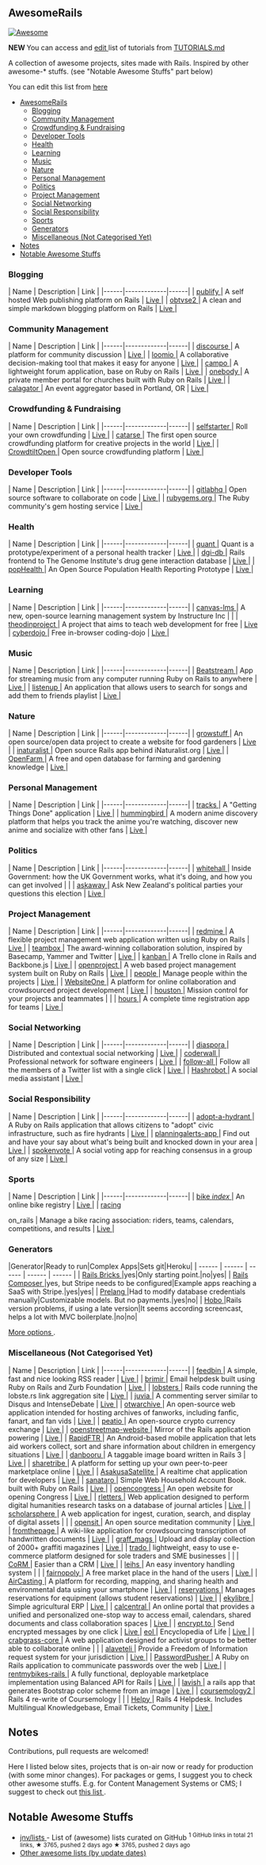 <h2>
 AwesomeRails
</h2>
<p>
 <a href="https://github.com/sindresorhus/awesome">
  <img alt="Awesome" src="https://cdn.rawgit.com/sindresorhus/awesome/d7305f38d29fed78fa85652e3a63e154dd8e8829/media/badge.svg"/>
 </a>
</p>
<p>
 <strong>
  NEW
 </strong>
 You can access and
 <a href="https://github.com/ekremkaraca/awesome-rails/edit/master/TUTORIALS.md">
  edit
 </a>
 list of tutorials from
 <a href="https://github.com/ekremkaraca/awesome-rails/blob/master/TUTORIALS.md">
  TUTORIALS.md
 </a>
</p>
<p>
 A collection of awesome projects, sites made with Rails. Inspired by other awesome-* stuffs. (see "Notable Awesome Stuffs" part below)
</p>
<p>
 You can edit this list from
 <a href="https://github.com/ekremkaraca/awesome-rails/edit/master/README.md">
  here
 </a>
</p>
<ul>
 <li>
  <a href="#AwesomeRails">
   AwesomeRails
  </a>
  <ul>
   <li>
    <a href="#blogging">
     Blogging
    </a>
   </li>
   <li>
    <a href="#community-management">
     Community Management
    </a>
   </li>
   <li>
    <a href="#crowdfunding--fundraising">
     Crowdfunding & Fundraising
    </a>
   </li>
   <li>
    <a href="#developer-tools">
     Developer Tools
    </a>
   </li>
   <li>
    <a href="#health">
     Health
    </a>
   </li>
   <li>
    <a href="#learning">
     Learning
    </a>
   </li>
   <li>
    <a href="#music">
     Music
    </a>
   </li>
   <li>
    <a href="#nature">
     Nature
    </a>
   </li>
   <li>
    <a href="#personal-management">
     Personal Management
    </a>
   </li>
   <li>
    <a href="#politics">
     Politics
    </a>
   </li>
   <li>
    <a href="#project-management">
     Project Management
    </a>
   </li>
   <li>
    <a href="#social-networking">
     Social Networking
    </a>
   </li>
   <li>
    <a href="#social-responsibility">
     Social Responsibility
    </a>
   </li>
   <li>
    <a href="#sports">
     Sports
    </a>
   </li>
   <li>
    <a href="#generators">
     Generators
    </a>
   </li>
   <li>
    <a href="#miscellaneous-not-categorised-yet">
     Miscellaneous (Not Categorised Yet)
    </a>
   </li>
  </ul>
 </li>
 <li>
  <a href="#notes">
   Notes
  </a>
 </li>
 <li>
  <a href="#notable-awesome-stuffs">
   Notable Awesome Stuffs
  </a>
 </li>
</ul>
<h3>
 Blogging
</h3>
<p>
 | Name | Description | Link |
|------|-------------|------|
|
 <a href="https://github.com/publify/publify">
  publify
 </a>
 | A self hosted Web publishing platform on Rails |
 <a href="http://demo.publify.co/">
  Live
 </a>
 |
|
 <a href="https://github.com/natew/obtvse2">
  obtvse2
 </a>
 | A clean and simple markdown blogging platform on Rails |
 <a href="http://obtvse2.herokuapp.com/">
  Live
 </a>
 |
</p>
<h3>
 Community Management
</h3>
<p>
 | Name | Description | Link |
|------|-------------|------|
|
 <a href="https://github.com/discourse/discourse">
  discourse
 </a>
 | A platform for community discussion |
 <a href="http://try.discourse.org/">
  Live
 </a>
 |
|
 <a href="https://github.com/loomio/loomio">
  loomio
 </a>
 | A collaborative decision-making tool that makes it easy for anyone |
 <a href="https://www.loomio.org/">
  Live
 </a>
 |
|
 <a href="https://github.com/chloerei/campo">
  campo
 </a>
 | A lightweight forum application, base on Ruby on Rails |
 <a href="http://codecampo.com/">
  Live
 </a>
 |
|
 <a href="https://github.com/churchio/onebody">
  onebody
 </a>
 | A private member portal for churches built with Ruby on Rails |
 <a href="https://church.io/">
  Live
 </a>
 |
|
 <a href="https://github.com/calagator/calagator">
  calagator
 </a>
 | An event aggregator based in Portland, OR |
 <a href="http://calagator.org">
  Live
 </a>
 |
</p>
<h3>
 Crowdfunding & Fundraising
</h3>
<p>
 | Name | Description | Link |
|------|-------------|------|
|
 <a href="https://github.com/lockitron/selfstarter">
  selfstarter
 </a>
 | Roll your own crowdfunding |
 <a href="http://www.selfstarter.us">
  Live
 </a>
 |
|
 <a href="https://github.com/catarse/catarse">
  catarse
 </a>
 | The first open source crowdfunding platform for creative projects in the world |
 <a href="http://catarse.me/">
  Live
 </a>
 |
|
 <a href="https://github.com/Crowdtilt/CrowdtiltOpen">
  CrowdtiltOpen
 </a>
 | Open source crowdfunding platform |
 <a href="http://open.crowdtilt.com/">
  Live
 </a>
 |
</p>
<h3>
 Developer Tools
</h3>
<p>
 | Name | Description | Link |
|------|-------------|------|
|
 <a href="https://github.com/gitlabhq/gitlabhq">
  gitlabhq
 </a>
 | Open source software to collaborate on code |
 <a href="https://gitlab.com/gitlab-org/gitlab-ce/">
  Live
 </a>
 |
|
 <a href="https://github.com/rubygems/rubygems.org">
  rubygems.org
 </a>
 | The Ruby community's gem hosting service |
 <a href="https://rubygems.org/">
  Live
 </a>
 |
</p>
<h3>
 Health
</h3>
<p>
 | Name | Description | Link |
|------|-------------|------|
|
 <a href="https://github.com/jdjkelly/quant">
  quant
 </a>
 | Quant is a prototype/experiment of a personal health tracker |
 <a href="http://www.getquant.com">
  Live
 </a>
 |
|
 <a href="https://github.com/genome/dgi-db">
  dgi-db
 </a>
 | Rails frontend to The Genome Institute's drug gene interaction database |
 <a href="http://dgidb.genome.wustl.edu/">
  Live
 </a>
 |
|
 <a href="https://github.com/pophealth/popHealth">
  popHealth
 </a>
 | An Open Source Population Health Reporting Prototype |
 <a href="http://projectpophealth.org/">
  Live
 </a>
 |
</p>
<h3>
 Learning
</h3>
<p>
 | Name | Description | Link |
|------|-------------|------|
|
 <a href="https://github.com/instructure/canvas-lms">
  canvas-lms
 </a>
 | A new, open-source learning management system by Instructure Inc | |
|
 <a href="https://github.com/TheOdinProject/theodinproject">
  theodinproject
 </a>
 | A project that aims to teach web development for free |
 <a href="http://www.theodinproject.com/">
  Live
 </a>
 |
 <a href="https://github.com/JonJagger/cyber-dojo">
  cyberdojo
 </a>
 | Free in-browser coding-dojo |
 <a href="http://cyber-dojo.org/">
  Live
 </a>
 |
</p>
<h3>
 Music
</h3>
<p>
 | Name | Description | Link |
|------|-------------|------|
|
 <a href="https://github.com/Darep/Beatstream">
  Beatstream
 </a>
 | App for streaming music from any computer running Ruby on Rails to anywhere |
 <a href="http://www.beatstream.fi/">
  Live
 </a>
 |
|
 <a href="https://github.com/ooofinooo/listenup">
  listenup
 </a>
 | An application that allows users to search for songs and add them to friends playlist |
 <a href="http://listenup-songshare.herokuapp.com/">
  Live
 </a>
 |
</p>
<h3>
 Nature
</h3>
<p>
 | Name | Description | Link |
|------|-------------|------|
|
 <a href="https://github.com/Growstuff/growstuff">
  growstuff
 </a>
 | An open source/open data project to create a website for food gardeners |
 <a href="http://growstuff.org/">
  Live
 </a>
 |
|
 <a href="https://github.com/inaturalist/inaturalist">
  inaturalist
 </a>
 | Open source Rails app behind iNaturalist.org |
 <a href="http://www.inaturalist.org">
  Live
 </a>
 |
|
 <a href="https://github.com/openfarmcc/OpenFarm">
  OpenFarm
 </a>
 | A free and open database for farming and gardening knowledge |
 <a href="https://openfarm.cc/">
  Live
 </a>
 |
</p>
<h3>
 Personal Management
</h3>
<p>
 | Name | Description | Link |
|------|-------------|------|
|
 <a href="https://github.com/TracksApp/tracks">
  tracks
 </a>
 | A "Getting Things Done" application |
 <a href="http://www.getontracks.org/">
  Live
 </a>
 |
|
 <a href="https://github.com/hummingbird-me/hummingbird">
  hummingbird
 </a>
 | A modern anime discovery platform that helps you track the anime you're watching, discover new anime and socialize with other fans |
 <a href="https://hummingbird.me/">
  Live
 </a>
 |
</p>
<h3>
 Politics
</h3>
<p>
 | Name | Description | Link |
|------|-------------|------|
|
 <a href="https://github.com/alphagov/whitehall">
  whitehall
 </a>
 | Inside Government: how the UK Government works, what it's doing, and how you can get involved | |
|
 <a href="https://github.com/askaway/askaway">
  askaway
 </a>
 | Ask New Zealand's political parties your questions this election |
 <a href="https://nzelection.askaway.org.nz/">
  Live
 </a>
 |
</p>
<h3>
 Project Management
</h3>
<p>
 | Name | Description | Link |
|------|-------------|------|
|
 <a href="https://github.com/edavis10/redmine">
  redmine
 </a>
 | A flexible project management web application written using Ruby on Rails |
 <a href="http://demo.redmine.org/">
  Live
 </a>
 |
|
 <a href="https://github.com/teambox/teambox">
  teambox
 </a>
 | The award-winning collaboration solution, inspired by Basecamp, Yammer and Twitter |
 <a href="https://redbooth.com/">
  Live
 </a>
 |
|
 <a href="https://github.com/somlor/kanban">
  kanban
 </a>
 | A Trello clone in Rails and Backbone.js |
 <a href="http://kanban.seanomlor.com/">
  Live
 </a>
 |
|
 <a href="https://github.com/opf/openproject">
  openproject
 </a>
 | A web based project management system built on Ruby on Rails |
 <a href="https://openproject-demo.org/">
  Live
 </a>
 |
|
 <a href="https://github.com/netguru/people">
  people
 </a>
 | Manage people within the projects |
 <a href="https://www.netguru.co/opensource">
  Live
 </a>
 |
|
 <a href="https://github.com/AgileVentures/WebsiteOne">
  WebsiteOne
 </a>
 | A platform for online collaboration and crowdsourced project development |
 <a href="http://www.agileventures.org/">
  Live
 </a>
 |
|
 <a href="https://github.com/houston/houston-core">
  houston
 </a>
 | Mission control for your projects and teammates | |
|
 <a href="https://github.com/defactosoftware/hours">
  hours
 </a>
 | A complete time registration app for teams |
 <a href="https://happyhours.io">
  Live
 </a>
 |
</p>
<h3>
 Social Networking
</h3>
<p>
 | Name | Description | Link |
|------|-------------|------|
|
 <a href="https://github.com/diaspora/diaspora">
  diaspora
 </a>
 | Distributed and contextual social networking |
 <a href="https://diasporafoundation.org/">
  Live
 </a>
 |
|
 <a href="https://github.com/assemblymade/coderwall">
  coderwall
 </a>
 | Professional network for software engineers |
 <a href="https://coderwall.com/">
  Live
 </a>
 |
|
 <a href="https://github.com/codeforamerica/follow-all">
  follow-all
 </a>
 | Follow all the members of a Twitter list with a single click |
 <a href="http://follow-all.herokuapp.com/">
  Live
 </a>
 |
|
 <a href="https://github.com/rysmith/hashrobot">
  Hashrobot
 </a>
 | A social media assistant |
 <a href="http://www.hashrobot.com/">
  Live
 </a>
 |
</p>
<h3>
 Social Responsibility
</h3>
<p>
 | Name | Description | Link |
|------|-------------|------|
|
 <a href="https://github.com/codeforamerica/adopt-a-hydrant">
  adopt-a-hydrant
 </a>
 | A Ruby on Rails application that allows citizens to "adopt" civic infrastructure, such as fire hydrants |
 <a href="http://adopt-a-hydrant.herokuapp.com/">
  Live
 </a>
 |
|
 <a href="https://github.com/openaustralia/planningalerts">
  planningalerts-app
 </a>
 | Find out and have your say about what's being built and knocked down in your area |
 <a href="http://www.planningalerts.org.au/application">
  Live
 </a>
 |
|
 <a href="https://github.com/Spokenvote/spokenvote">
  spokenvote
 </a>
 | A social voting app for reaching consensus in a group of any size |
 <a href="http://www.spokenvote.org">
  Live
 </a>
 |
</p>
<h3>
 Sports
</h3>
<p>
 | Name | Description | Link |
|------|-------------|------|
|
 <a href="https://github.com/bikeindex/bike_index">
  bike
  <em>
   index
  </em>
 </a>
 | An online bike registry |
 <a href="https://bikeindex.org/">
  Live
 </a>
 |
|
 <a href="https://github.com/scottwillson/racing_on_rails">
  racing
 </a>
</p>
<p>
 on_rails
| Manage a bike racing association: riders, teams, calendars, competitions, and results |
 <a href="http://racingonrails.rocketsurgeryllc.com/">
  Live
 </a>
 |
</p>
<h3>
 Generators
</h3>
<p>
 |Generator|Ready to run|Complex Apps|Sets git|Heroku|
| ------ | ------ | ------ | ------ | ------ |
|
 <a href="http://www.railsbricks.net/">
  Rails Bricks
 </a>
 |yes|Only starting point.|no|yes|
|
 <a href="https://github.com/RailsApps/rails-composer">
  Rails Composer
 </a>
 |yes, but Stripe needs to be configured|Example apps reaching a SaaS with Stripe.|yes|yes|
|
 <a href="http://prelang.com/">
  Prelang
 </a>
 |Had to modify database credentials manually|Customizable models. But no payments.|yes|no|
|
 <a href="http://www.hobocentral.net/">
  Hobo
 </a>
 |Rails version problems, if using a late version|It seems according screencast, helps a lot with MVC boilerplate.|no|no|
</p>
<p>
 <a href="http://railsapps.github.io/rails-application-templates.html">
  More options
 </a>
 .
</p>
<h3>
 Miscellaneous (Not Categorised Yet)
</h3>
<p>
 | Name | Description | Link |
|------|-------------|------|
|
 <a href="https://github.com/feedbin/feedbin">
  feedbin
 </a>
 | A simple, fast and nice looking RSS reader |
 <a href="https://feedbin.com">
  Live
 </a>
 |
|
 <a href="https://github.com/ivaldi/brimir">
  brimir
 </a>
 | Email helpdesk built using Ruby on Rails and Zurb Foundation |
 <a href="http://demo.getbrimir.com/">
  Live
 </a>
 |
|
 <a href="https://github.com/jcs/lobsters">
  lobsters
 </a>
 | Rails code running the lobste.rs link aggregation site |
 <a href="https://lobste.rs">
  Live
 </a>
 |
|
 <a href="https://github.com/phusion/juvia">
  juvia
 </a>
 | A commenting server similar to Disqus and IntenseDebate |
 <a href="http://juvia-demo.phusion.nl/">
  Live
 </a>
 |
|
 <a href="https://github.com/otwcode/otwarchive">
  otwarchive
 </a>
 | An open-source web application intended for hosting archives of fanworks, including fanfic, fanart, and fan vids |
 <a href="http://archiveofourown.org/">
  Live
 </a>
 |
|
 <a href="https://github.com/peatio/peatio">
  peatio
 </a>
 | An open-source crypto currency exchange |
 <a href="https://peatio.com/">
  Live
 </a>
 |
|
 <a href="https://github.com/openstreetmap/openstreetmap-website">
  openstreetmap-website
 </a>
 | Mirror of the Rails application powering |
 <a href="http://www.openstreetmap.org">
  Live
 </a>
 |
|
 <a href="https://github.com/rapidftr/RapidFTR">
  RapidFTR
 </a>
 | An Android-based mobile application that lets aid workers collect, sort and share information about children in emergency situations |
 <a href="http://www.rapidftr.com/">
  Live
 </a>
 |
|
 <a href="https://github.com/r888888888/danbooru">
  danbooru
 </a>
 | A taggable image board written in Rails 3 |
 <a href="http://testbooru.donmai.us">
  Live
 </a>
 |
|
 <a href="https://github.com/sharetribe/sharetribe">
  sharetribe
 </a>
 | A platform for setting up your own peer-to-peer marketplace online |
 <a href="https://www.sharetribe.com">
  Live
 </a>
 |
|
 <a href="https://github.com/codefirst/AsakusaSatellite">
  AsakusaSatellite
 </a>
 | A realtime chat application for developers |
 <a href="http://www.codefirst.org/AsakusaSatellite/">
  Live
 </a>
 |
|
 <a href="https://github.com/kaznum/sanataro">
  sanataro
 </a>
 | Simple Web Household Account Book. built with Ruby on Rails |
 <a href="http://sanataro.herokuapp.com">
  Live
 </a>
 |
|
 <a href="https://github.com/sunlightlabs/opencongress">
  opencongress
 </a>
 | An open website for opening Congress |
 <a href="https://www.opencongress.org/">
  Live
 </a>
 |
|
 <a href="https://github.com/rletters/rletters">
  rletters
 </a>
 | Web application designed to perform digital humanities research tasks on a database of journal articles |
 <a href="http://www.rletters.net">
  Live
 </a>
 |
|
 <a href="https://github.com/psu-stewardship/scholarsphere">
  scholarsphere
 </a>
 | A web application for ingest, curation, search, and display of digital assets | |
|
 <a href="https://github.com/danbartlett/opensit">
  opensit
 </a>
 | An open source meditation community |
 <a href="http://opensit.com">
  Live
 </a>
 |
|
 <a href="https://github.com/benwbrum/fromthepage">
  fromthepage
 </a>
 | A wiki-like application for crowdsourcing transcription of handwritten documents |
 <a href="http://beta.fromthepage.com/">
  Live
 </a>
 |
|
 <a href="https://github.com/dankleiman/graff_mags">
  graff_mags
 </a>
 | Upload and display collection of 2000+ graffiti magazines |
 <a href="http://graffmags.herokuapp.com/">
  Live
 </a>
 |
|
 <a href="https://github.com/Jellyfishboy/trado">
  trado
 </a>
 |  lightweight, easy to use e-commerce platform designed for sole traders and SME businesses | |
|
 <a href="https://github.com/SIGIRE/CoRM">
  CoRM
 </a>
 | Easier than a CRM |
 <a href="http://www.corm.fr">
  Live
 </a>
 |
|
 <a href="https://github.com/leihs/leihs">
  leihs
 </a>
 | An easy inventory handling system | |
|
 <a href="https://github.com/fairmondo/fairmondo">
  fairnopoly
 </a>
 | A free market place in the hand of the users |
 <a href="https://www.fairmondo.de/">
  Live
 </a>
 |
|
 <a href="https://github.com/HabitatMap/AirCasting">
  AirCasting
 </a>
 | A platform for recording, mapping, and sharing health and environmental data using your smartphone |
 <a href="http://aircasting.org">
  Live
 </a>
 |
|
 <a href="https://github.com/YaleSTC/reservations">
  reservations
 </a>
 | Manages reservations for equipment (allows student reservations) |
 <a href="http://yalestc.github.io/reservations/">
  Live
 </a>
 |
|
 <a href="https://github.com/ekylibre/ekylibre">
  ekylibre
 </a>
 | Simple agricultural ERP |
 <a href="http://ekylibre.org">
  Live
 </a>
 |
|
 <a href="https://github.com/ets-berkeley-edu/calcentral">
  calcentral
 </a>
 | An online portal that provides a unified and personalized one-stop way to access email, calendars, shared documents and class collaboration spaces |
 <a href="https://calcentral.berkeley.edu">
  Live
 </a>
 |
|
 <a href="https://github.com/encrypt-to/encrypt.to">
  encrypt.to
 </a>
 | Send encrypted messages by one click |
 <a href="https://encrypt.to/">
  Live
 </a>
 |
 <a href="https://github.com/EOL/eol">
  eol
 </a>
 | Encyclopedia of Life |
 <a href="http://eol.org/">
  Live
 </a>
 |
|
 <a href="https://github.com/riseuplabs/crabgrass-core">
  crabgrass-core
 </a>
 | A web application designed for activist groups to be better able to collaborate online | |
|
 <a href="https://github.com/mysociety/alaveteli">
  alaveteli
 </a>
 | Provide a Freedom of Information request system for your jurisdiction |
 <a href="http://alaveteli.org">
  Live
 </a>
 |
|
 <a href="https://github.com/pglombardo/PasswordPusher">
  PasswordPusher
 </a>
 | A Ruby on Rails application to communicate passwords over the web |
 <a href="https://pwpush.com/">
  Live
 </a>
 |
|
 <a href="https://github.com/balanced/rentmybikes-rails">
  rentmybikes-rails
 </a>
 | A fully functional, deployable marketplace implementation using Balanced API for Rails |
 <a href="http://rails.rentmybike.co/">
  Live
 </a>
 |
|
 <a href="https://github.com/mquan/lavish">
  lavish
 </a>
 | a rails app that generates Bootstrap color scheme from an image |
 <a href="http://www.lavishbootstrap.com/">
  Live
 </a>
 |
|
 <a href="https://github.com/Coursemology/coursemology2">
  coursemology2
 </a>
 | Rails 4 re-write of Coursemology | |
|
 <a href="https://github.com/scott/helpy">
  Helpy
 </a>
 | Rails 4 Helpdesk. Includes Multilingual Knowledgebase, Email Tickets, Community |
 <a href="http://helpy.io">
  Live
 </a>
 |
</p>
<h2>
 Notes
</h2>
<p>
 Contributions, pull requests are welcomed!
</p>
<p>
 Here I listed below sites, projects that is on-air now or ready for production (with some minor changes). For packages or gems, I suggest you to check other awesome stuffs. E.g. for Content Management Systems or CMS; I suggest to check out
 <a href="https://github.com/Sdogruyol/awesome-ruby#cms">
  this list
 </a>
 .
</p>
<h2>
 Notable Awesome Stuffs
</h2>
<ul>
 <li>
  <a href="https://github.com/jnv/lists">
   jnv/lists
  </a>
  - List of (awesome) lists curated on GitHub
  <sup>
   1 GitHub links in total 21 links, ★ 3765, pushed 2 days ago
  </sup>
  <sup>
   &#9733 3765, pushed 2 days ago
  </sup>
 </li>
 <li>
  <a href="https://github.com/search?utf8=%E2%9C%93&q=awesome+list+sort%3Aupdated&type=Repositories&ref=searchresults">
   Other awesome lists (by update dates)
  </a>
 </li>
</ul>
